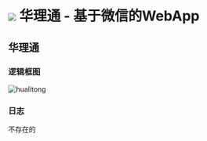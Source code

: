 ![](https://raw.github.com/South-Walker/Hualitong/master/doc/hualitongcolorful.png)
华理通 - 基于微信的WebApp
==

华理通
--

### 逻辑框图

![hualitong](http://xiaoliming96.com/images/hualitong.png)  

### 日志
不存在的